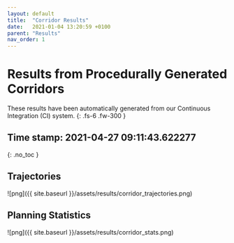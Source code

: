 ```yaml
---
layout: default
title:  "Corridor Results"
date:   2021-01-04 13:20:59 +0100
parent: "Results"
nav_order: 1
---
```


# Results from Procedurally Generated Corridors

These results have been automatically generated from our Continuous Integration (CI) system.
{: .fs-6 .fw-300 }

## Time stamp: <b>2021-04-27 09:11:43.622277</b>
{: .no_toc }

## Trajectories

![png]({{ site.baseurl }}/assets/results/corridor_trajectories.png)


## Planning Statistics

![png]({{ site.baseurl }}/assets/results/corridor_stats.png)

